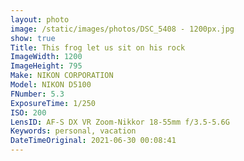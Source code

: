 ```yaml
---
layout: photo
image: /static/images/photos/DSC_5408 - 1200px.jpg
show: true
Title: This frog let us sit on his rock
ImageWidth: 1200
ImageHeight: 795
Make: NIKON CORPORATION
Model: NIKON D5100
FNumber: 5.3
ExposureTime: 1/250
ISO: 200
LensID: AF-S DX VR Zoom-Nikkor 18-55mm f/3.5-5.6G
Keywords: personal, vacation
DateTimeOriginal: 2021-06-30 00:08:41
---
```

